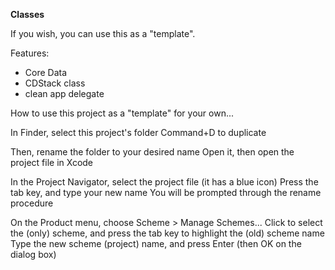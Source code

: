 **Classes**

If you wish, you can use this as a "template". 

Features:
- Core Data
- CDStack class
- clean app delegate

How to use this project as a "template" for your own...

In Finder, select this project's folder
Command+D to duplicate

Then, rename the folder to your desired name
Open it, then open the project file in Xcode

In the Project Navigator, select the project file (it has a blue icon)
Press the tab key, and type your new name
You will be prompted through the rename procedure

On the Product menu, choose Scheme > Manage Schemes...
Click to select the (only) scheme, and press the tab key to highlight the (old) scheme name 
Type the new scheme (project) name, and press Enter (then OK on the dialog box) 

